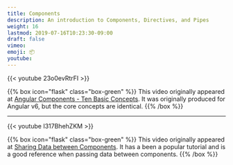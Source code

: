 ```yaml
---
title: Components
description: An introduction to Components, Directives, and Pipes
weight: 16
lastmod: 2019-07-16T10:23:30-09:00
draft: false
vimeo: 
emoji: 📦
youtube:
---
```


<div class="vid-center">
{{< youtube 23o0evRtrFI >}}
</div>

{{% box icon="flask" class="box-green" %}}
This video originally appeared at [Angular Components - Ten Basic Concepts](https://angularfirebase.com/lessons/angular-components-basics-top-ten/). It was originally produced for Angular v6, but the core concepts are identical. 
{{% /box %}}


<hr>


<div class="vid-center">
{{< youtube I317BhehZKM >}}
</div>

{{% box icon="flask" class="box-green" %}}
This video originally appeared at [Sharing Data between Components](https://angularfirebase.com/lessons/sharing-data-between-angular-components-four-methods/). It has a been a popular tutorial and is a good reference when passing data between components. 
{{% /box %}}

